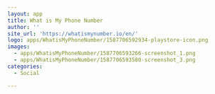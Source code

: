```yaml
---
layout: app
title: What is My Phone Number
author: ''
site_url: 'https://whatismynumber.io/en/'
logo: apps/WhatisMyPhoneNumber/1587706592934-playstore-icon.png
images:
  - apps/WhatisMyPhoneNumber/1587706593266-screenshot_1.png
  - apps/WhatisMyPhoneNumber/1587706593580-screenshot_3.png
categories:
  - Social

---
```


